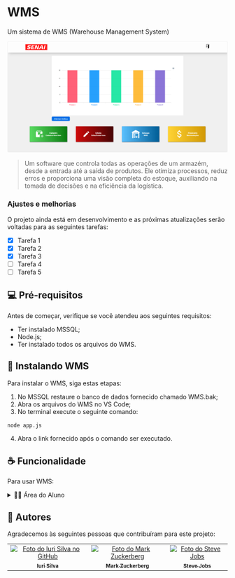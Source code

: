 # WMS
Um sistema de WMS (Warehouse Management System)

<img src="WMS-1.png" alt="Exemplo imagem">

> Um software que controla todas as operações de um armazém, desde a entrada até a saída de produtos. Ele otimiza processos, reduz erros e proporciona uma visão completa do estoque, auxiliando na tomada de decisões e na eficiência da logística.

### Ajustes e melhorias

O projeto ainda está em desenvolvimento e as próximas atualizações serão voltadas para as seguintes tarefas:

- [x] Tarefa 1
- [x] Tarefa 2
- [x] Tarefa 3
- [ ] Tarefa 4
- [ ] Tarefa 5

## 💻 Pré-requisitos

Antes de começar, verifique se você atendeu aos seguintes requisitos:

- Ter instalado MSSQL;
- Node.js;
- Ter instalado todos os arquivos do WMS.

## 🚀 Instalando WMS

Para instalar o WMS, siga estas etapas:

1. No MSSQL restaure o banco de dados fornecido chamado WMS.bak;
2. Abra os arquivos do WMS no VS Code;
3. No terminal execute o seguinte comando:
```
node app.js
```
4. Abra o link fornecido após o comando ser executado.

## ☕ Funcionalidade

Para usar WMS:

<details>
  <summary> 🧑‍🎓 Área do Aluno</summary>

  <br>

   **📂 CADASTRO:**
   - Permite o cadastro de novos produtos no banco de dados através de um formulário simples e intuitivo.

  <br>

   **📝 EDIÇÃO:**
   - Possibilita a alteração das informações de produtos já cadastrados, mantendo seu estoque sempre atualizado.
   - Oferece a opção de excluir produtos, com uma camada de segurança extra: a necessidade da senha do professor para realizar essa ação.

ESTOQUE
visualizar informações especificas dos produtos cadastrados.

FINANCEIRO
Cadastrar entradas e saidas dos produtos nela tambem é possivel visualizar os saldos 

</details>

## 🤝 Autores

Agradecemos às seguintes pessoas que contribuíram para este projeto:

<table>
  <tr>
    <td align="center">
      <a href="#" title="defina o título do link">
        <img src="https://avatars3.githubusercontent.com/u/31936044" width="100px;" alt="Foto do Iuri Silva no GitHub"/><br>
        <sub>
          <b>Iuri Silva</b>
        </sub>
      </a>
    </td>
    <td align="center">
      <a href="#" title="defina o título do link">
        <img src="https://s2.glbimg.com/FUcw2usZfSTL6yCCGj3L3v3SpJ8=/smart/e.glbimg.com/og/ed/f/original/2019/04/25/zuckerberg_podcast.jpg" width="100px;" alt="Foto do Mark Zuckerberg"/><br>
        <sub>
          <b>Mark Zuckerberg</b>
        </sub>
      </a>
    </td>
    <td align="center">
      <a href="#" title="defina o título do link">
        <img src="https://miro.medium.com/max/360/0*1SkS3mSorArvY9kS.jpg" width="100px;" alt="Foto do Steve Jobs"/><br>
        <sub>
          <b>Steve Jobs</b>
        </sub>
      </a>
    </td>
  </tr>
</table>
